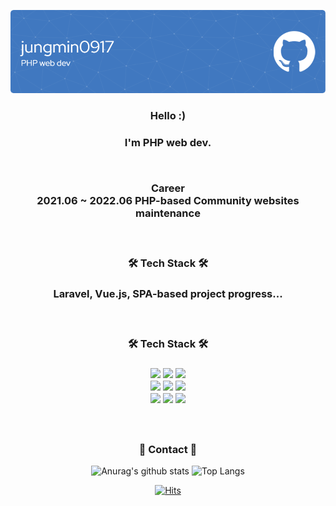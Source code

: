 ![Header](./github-header-image.png)

<div align='center'>
  <h3 align='center'>Hello :)<h3>
  <p>I'm PHP web dev.</p>
  
  <br>
  <p>
    Career<br>
    2021.06 ~ 2022.06  PHP-based Community websites maintenance
  </p>
    
  <br>
  
  <h3 align='center'>🛠️ Tech Stack 🛠️<h3>
  <p>
    Laravel, Vue.js, SPA-based project progress...
  </p>

  <br>
  <h3 align='center'>🛠️ Tech Stack 🛠️<h3>
  <p align='center'>
    <img src="https://img.shields.io/badge/HTML5-E34F26?style=flat-square&logo=HTML5&logoColor=white" height='25' />
    <img src="https://img.shields.io/badge/CSS3-3C72AD?style=flat-square&logo=CSS3&logoColor=white" height='25' />
    <img src="https://img.shields.io/badge/JavaScript-F7DF1E?style=flat-square&logo=JavaScript&logoColor=white" height='25' />
    <br>
    <img src="https://img.shields.io/badge/jQuery-0769AD?style=flat-square&logo=jQuery&logoColor=white" height='25' />
    <img src="https://img.shields.io/badge/Vue.js-4FC08D?style=flat-square&logo=Vue.js&logoColor=white" height='25' />
    <img src="https://img.shields.io/badge/PHP-red?style=flat-square&logo=PHP&logoColor=white" height='25' />
    <br>
    <img src="https://img.shields.io/badge/Laravel-FF2D20?style=flat-square&logo=Laravel&logoColor=white" height='25' />
    <img src="https://img.shields.io/badge/MySQL-green?style=flat-square&logo=MySQL&logoColor=white" height='25' />
    <img src="https://img.shields.io/badge/GitHub-181717?style=flat-square&logo=GitHub&logoColor=white" height='25' />
  </p>
  <br>

  <h3 align="center">🌈 Contact 🌈</h3>
  <p align='center'>
    
  </p>
  
    
  ![Anurag's github stats](https://github-readme-stats.vercel.app/api?username=jungmin0917&show_icons=true&theme=tokyonight)
  ![Top Langs](https://github-readme-stats.vercel.app/api/top-langs/?username=jungmin0917&layout=compact&theme=tokyonight)

  [![Hits](https://hits.seeyoufarm.com/api/count/incr/badge.svg?url=https%3A%2F%2Fgithub.com%2Fjungmin0917%2Fhit-counter&count_bg=%2379C83D&title_bg=%23555555&icon=&icon_color=%23E7E7E7&title=hits&edge_flat=false)](https://hits.seeyoufarm.com)

</div>
